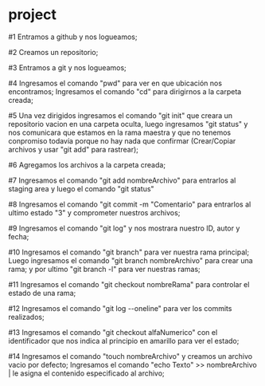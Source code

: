 # project

#1 Entramos a github y nos logueamos;

#2 Creamos un repositorio;

#3 Entramos a git y nos logueamos;

#4 Ingresamos el comando "pwd" para ver en que ubicación nos encontramos; Ingresamos el comando "cd" para dirigirnos a la carpeta creada;

#5 Una vez dirigidos ingresamos el comando "git init" que creara un repositorio vacion en una carpeta oculta, luego ingresamos "git status" y nos comunicara que estamos en la rama maestra y que no tenemos conpromiso todavía porque no hay nada que confirmar (Crear/Copiar archivos y usar "git add" para rastrear);

#6 Agregamos los archivos a la carpeta creada;

#7 Ingresamos el comando "git add nombreArchivo" para entrarlos al staging area y luego el comando "git status"

#8 Ingresamos el comando "git commit -m "Comentario" para entrarlos al ultimo estado "3" y comprometer nuestros archivos;

#9 Ingresamos el comando "git log" y nos mostrara nuestro ID, autor y fecha;

#10 Ingresamos el comando "git branch" para ver nuestra rama principal; Luego ingresamos el comando "git branch nombreArchivo" para crear una rama; y por ultimo "git branch -l" para ver nuestras ramas;

#11 Ingresamos el comando "git checkout nombreRama" para controlar el estado de una rama;

#12 Ingresamos el comando "git log --oneline" para ver los commits realizados;

#13 Ingresamos el comando "git checkout alfaNumerico" con el identificador que nos indica al principio en amarillo para ver el estado;

#14 Ingresamos el comando "touch nombreArchivo" y creamos un archivo vacio por defecto; Ingresamos el comando "echo Texto" >> nombreArchivo | le asigna el contenido especificado al archivo;

